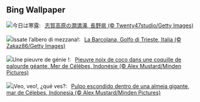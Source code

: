 ## Bing Wallpaper
![](https://www.bing.com/th?id=OHR.Hanlu2023_JA-JP9061398422_UHD.jpg&w=1000)今日は寒露:&nbsp;&ensp;[志賀高原の澗満滝, 長野県 (© Twenty47studio/Getty Images)](https://www.bing.com/th?id=OHR.Hanlu2023_JA-JP9061398422_UHD.jpg)
<br><br/>
![](https://www.bing.com/th?id=OHR.ItalyTriesteBarcolana_IT-IT2686315925_UHD.jpg&w=1000)Issate l’albero di mezzana!:&nbsp;&ensp;[La Barcolana, Golfo di Trieste, Italia (© Zakaz86/Getty Images)](https://www.bing.com/th?id=OHR.ItalyTriesteBarcolana_IT-IT2686315925_UHD.jpg)
<br><br/>
![](https://www.bing.com/th?id=OHR.OctoClam_FR-FR0140007063_UHD.jpg&w=1000)Une pieuvre de génie !:&nbsp;&ensp;[Pieuvre noix de coco dans une coquille de palourde géante, Mer de Célèbes, Indonésie (© Alex Mustard/Minden Pictures)](https://www.bing.com/th?id=OHR.OctoClam_FR-FR0140007063_UHD.jpg)
<br><br/>
![](https://www.bing.com/th?id=OHR.OctoClam_ES-ES9783274037_UHD.jpg&w=1000)¡Veo, veo!, ¿qué ves?:&nbsp;&ensp;[Pulpo escondido dentro de una almeja gigante, mar de Célebes, Indonesia (© Alex Mustard/Minden Pictures)](https://www.bing.com/th?id=OHR.OctoClam_ES-ES9783274037_UHD.jpg)
<br><br/>
